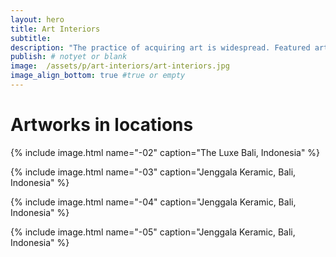 ```yaml
---
layout: hero
title: Art Interiors
subtitle:
description: "The practice of acquiring art is widespread. Featured artwork in interiors."
publish: # notyet or blank
image:  /assets/p/art-interiors/art-interiors.jpg
image_align_bottom: true #true or empty
---
```


# Artworks in locations


{% include image.html name="-02" caption="The Luxe Bali, Indonesia" %}

{% include image.html name="-03" caption="Jenggala Keramic, Bali, Indonesia" %}

{% include image.html name="-04" caption="Jenggala Keramic, Bali, Indonesia" %}

{% include image.html name="-05" caption="Jenggala Keramic, Bali, Indonesia" %}
